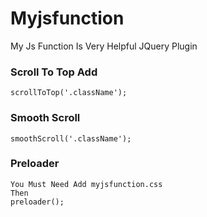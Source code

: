 # Myjsfunction
My Js Function Is Very Helpful JQuery Plugin


### Scroll To Top Add
```
scrollToTop('.className');
```

### Smooth Scroll 
```
smoothScroll('.className');
```

### Preloader 
```
You Must Need Add myjsfunction.css
Then 
preloader();
```